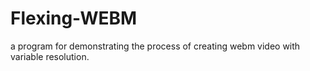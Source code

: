 # Flexing-WEBM
a program for demonstrating the process of creating webm video with variable resolution.
